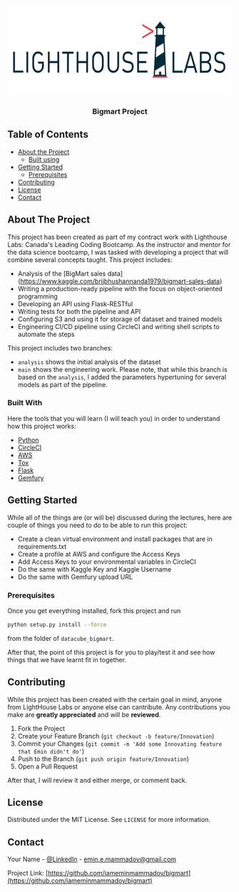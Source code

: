<!-- PROJECT LOGO -->
<br />
<p align="center">
    <img src="images/logo_lhl.png" alt="Logo" width="500" height="200">
  </a>

  <h3 align="center">Bigmart Project</h3>
</p>

## Table of Contents

* [About the Project](#about-the-project)
  * [Built using](#built-using)
* [Getting Started](#getting-started)
  * [Prerequisites](#prerequisites)
* [Contributing](#contributing)
* [License](#license)
* [Contact](#contact)


<!-- ABOUT THE PROJECT -->
## About The Project

This project has been created as part of my contract work with Lighthouse Labs: Canada's 
Leading Coding Bootcamp. As the instructor and mentor for the data science bootcamp, I 
was tasked with developing a project that will combine several concepts taught. This project
includes:
* Analysis of the [BigMart sales data] (https://www.kaggle.com/brijbhushannanda1979/bigmart-sales-data)
* Writing a production-ready pipeline with the focus on object-oriented programming
* Developing an API using Flask-RESTful
* Writing tests for both the pipeline and API
* Configuring S3 and using it for storage of dataset and trained models
* Engineering CI/CD pipeline using CircleCI and writing shell scripts to automate the steps

This project includes two branches:
* `analysis` shows the initial analysis of the dataset
* `main` shows the engineering work. Please note, that while this branch is based on the `analysis`, I
added the parameters hypertuning for several models as part of the pipeline.


### Built With
Here the tools that you will learn (I will teach you) in order to understand how this project works:
* [Python](https://www.python.org/downloads/)
* [CircleCI](https://circleci.com/)
* [AWS](https://aws.amazon.com/)
* [Tox](https://tox.readthedocs.io/en/latest/)
* [Flask](https://flask.palletsprojects.com/en/1.1.x/)
* [Gemfury](https://gemfury.com/)



<!-- GETTING STARTED -->
## Getting Started

While all of the things are (or will be) discussed during the lectures, here are couple of things
you need to do to be able to run this project:
* Create a clean virtual environment and install packages that are in requirements.txt
* Create a profile at AWS and configure the Access Keys
* Add Access Keys to your environmental variables in CircleCI
* Do the same with Kaggle Key and Kaggle Username
* Do the same with Gemfury upload URL

### Prerequisites

Once you get everything installed, fork this project and run
```sh
python setup.py install --force
```
from the folder of `datacube_bigmart`.

After that, the point of this project is for you to play/test it and see how things that we have
learnt fit in together.

<!-- CONTRIBUTING -->
## Contributing

While this project has been created with the certain goal in mind, anyone from LightHouse Labs or anyone else can cantribute. Any contributions you make are **greatly appreciated** and will be **reviewed**.

1. Fork the Project
2. Create your Feature Branch (`git checkout -b feature/Innovation`)
3. Commit your Changes (`git commit -m 'Add some Innovating feature that Emin didn't do'`)
4. Push to the Branch (`git push origin feature/Innovation`)
5. Open a Pull Request

After that, I will review it and either merge, or comment back. 

<!-- LICENSE -->
## License

Distributed under the MIT License. See `LICENSE` for more information.

<!-- CONTACT -->
## Contact

Your Name - [@LinkedIn](https://www.linkedin.com/in/emin-mammadov/) - emin.e.mammadov@gmail.com

Project Link: [https://github.com/iameminmammadov/bigmart](https://github.com/iameminmammadov/bigmart)